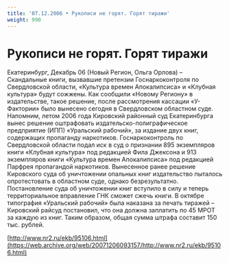 ```yaml
---
title: '07.12.2006 • Рукописи не горят. Горят тиражи'
weight: 990
---
```


# Рукописи не горят. Горят тиражи

Екатеринбург, Декабрь 06 (Новый Регион, Ольга Орлова) – Скандальные книги, вызвавшие претензии Госнаркоконтроля по Свердловской области, «Культура времен Апокалипсиса» и «Клубная культура» будут сожжены. Как сообщили «Новому Региону» в издательстве, такое решение, после рассмотрения кассации «У-Фактории» было вынесено сегодня в Свердловском областном суде. Напомним, летом 2006 года Кировский районный суд Екатеринбурга вынес решение оштрафовать издательско-полиграфическое предприятие (ИПП) «Уральский рабочий», за издание двух книг, содержащих пропаганду наркотиков. Госнаркоконтроль по Свердловской области подал иск в суд о признании 895 экземпляров книги «Клубная культура» под редакцией Фила Джексона и 913 экземпляров книги «Культура времен Апокалипсиса» под редакцией Парфрея пропагандой наркотиков. Вынесенное ранее решение Кировского суда об уничтожении опальных книг издательство пыталось опротестовать в областном суде, однако безрезультатно. Постановление суда об уничтожении книг вступило в силу и теперь территориальное вправление ГНК сможет сжечь книги. В октябре типография «Уральский рабочий» была наказана за печать тиражей – Кировский райсуд постановил, что она должна заплатить по 45 МРОТ за каждую из книг. Таким образом, общая сумма штрафа составит 150 тыс. рублей.


[http://www.nr2.ru/ekb/95106.html](https://web.archive.org/web/20071206093157/http://www.nr2.ru/ekb/95106.html)

